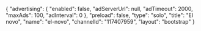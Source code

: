 {
    "advertising": {
        "enabled": false,
        "adServerUrl": null,
        "adTimeout": 2000,
        "maxAds": 100,
        "adInterval": 0
    },
    "preload": false,
    "type": "solo",
    "title": "El novo",
    "name": "el-novo",
    "channelId": "117407959",
    "layout": "bootstrap"
}